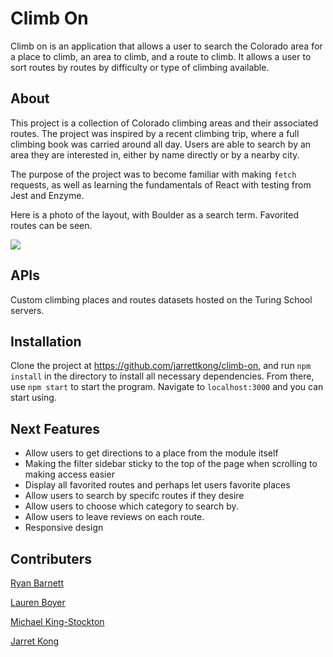 # Climb On

Climb on is an application that allows a user to search the Colorado area for a place to climb, an area to climb, and a route to climb. It allows a user to sort routes by routes by difficulty or type of climbing available. 

## About

This project is a collection of Colorado climbing areas and their associated routes. The project was inspired by a recent climbing trip, where a full climbing book was carried around all day. Users are able to search by an area they are interested in, either by name directly or by a nearby city.

The purpose of the project was to become familiar with making `fetch` requests, as well as learning the fundamentals of React with testing from Jest and Enzyme.

Here is a photo of the layout, with Boulder as a search term. Favorited routes can be seen.

![](https://i.imgur.com/7nEfWNJ.jpg)

## APIs

Custom climbing places and routes datasets hosted on the Turing School servers.

## Installation

Clone the project at https://github.com/jarrettkong/climb-on, and run `npm install` in the directory to install all necessary dependencies. From there, use `npm start` to start the program. Navigate to `localhost:3000` and you can start using.

## Next Features

- Allow users to get directions to a place from the module itself
- Making the filter sidebar sticky to the top of the page when scrolling to making access easier
- Display all favorited routes and perhaps let users favorite places
- Allow users to search by specifc routes if they desire
- Allow users to choose which category to search by.
- Allow users to leave reviews on each route.
- Responsive design

## Contributers

[Ryan Barnett](https://github.com/RyanDBarnett)

[Lauren Boyer](https://github.com/lboyer4)

[Michael King-Stockton](https://github.com/KStockton)

[Jarret Kong](https://github.com/jarrettkong)

